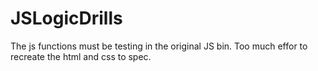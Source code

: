# JSLogicDrills

The js functions must be testing in the original JS bin. Too much effor to recreate the html and css to spec.
